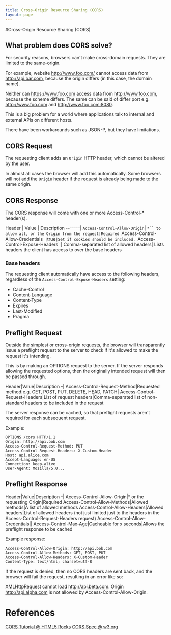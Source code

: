 ```yaml
---
title: Cross-Origin Resource Sharing (CORS)
layout: page
---
```

#Cross-Origin Resource Sharing (CORS)

## What problem does CORS solve?

For security reasons, browsers can't make cross-domain requests. They are limited to the same-origin.

For example, website http://www.foo.com/ cannot access data from http://api.bar.com, because the origin differs (in this case, the domain name).

Neither can https://www.foo.com access data from http://www.foo.com, because the scheme differs. The same can be said of differ port e.g. http://www.foo.com and http://www.foo.com:8080.

This is a big problem for a world where applications talk to internal and external APIs on different hosts.

There have been workarounds such as JSON-P, but they have limitations.

## CORS Request

The requesting client adds an `Origin` HTTP header, which cannot be altered by the user.

In almost all cases the browser will add this automatically. Some browsers will not add the `Origin` header if the request is already being made to the same origin.

## CORS Response

The CORS response will come with one or more Access-Control-* header(s).


Header | Value | Description
-------|
`Access-Control-Allow-Origin`| `*`` to allow all, or the Origin from the request|Required
`Access-Control-Allow-Credentials` |`true`|Set if cookies should be included.
`Access-Control-Expose-Headers` | Comma-separated list of allowed headers| Lists headers the client has access to over the base headers


### Base headers

The requesting client automatically have access to the following headers, regardless of the `Access-Control-Expose-Headers` setting:

* Cache-Control
* Content-Language
* Content-Type
* Expires
* Last-Modified
* Pragma

## Preflight Request

Outside the simplest or cross-origin requests, the browser will transparently issue a preflight request to the server to check if it's allowed to make the request it's intending.

This is by making an OPTIONS request to the server. If the server responds allowing the requested options, then the originally intended request will then be passed through.

Header|Value|Description
-|
Access-Control-Request-Method|Requested method|e.g. GET, POST, PUT, DELETE, HEAD, PATCH|
Access-Control-Request-Headers|List of request headers|Comma-separated list of non-standard headers to be included in the request

The server response can be cached, so that preflight requests aren't required for each subsequent request.

Example:

```
OPTIONS /cors HTTP/1.1
Origin: http://api.bob.com
Access-Control-Request-Method: PUT
Access-Control-Request-Headers: X-Custom-Header
Host: api.alice.com
Accept-Language: en-US
Connection: keep-alive
User-Agent: Mozilla/5.0...
```

## Preflight Response

Header|Value|Description
-|
Access-Control-Allow-Origin|* or the requesting Origin|Required
Access-Control-Allow-Methods|Allowed methods|A list of allowed methods
Access-Control-Allow-Headers|Allowed headers|List of allowed headers (not just limited just to the headers in the Access-Control-Request-Headers request)
Access-Control-Allow-Credentials||
Access-Control-Max-Age|Cacheable for x seconds|Allows the preflight response to be cached

Example response:

```
Access-Control-Allow-Origin: http://api.bob.com
Access-Control-Allow-Methods: GET, POST, PUT
Access-Control-Allow-Headers: X-Custom-Header
Content-Type: text/html; charset=utf-8
```

If the request is denied, then no CORS headers are sent back, and the browser will fail the request, resulting in an error like so:

XMLHttpRequest cannot load http://api.beta.com. Origin http://api.alpha.com is not allowed by Access-Control-Allow-Origin.


# References

[CORS Tutorial @ HTML5 Rocks](http://www.html5rocks.com/en/tutorials/cors/)
[CORS Spec @ w3.org](http://www.w3.org/TR/cors/)
